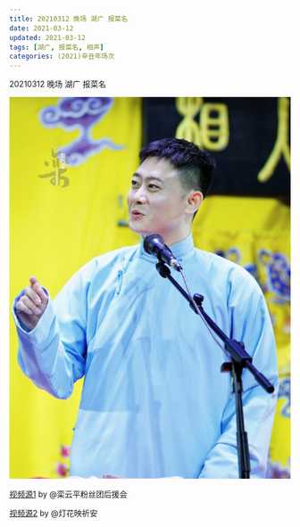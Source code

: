 ```yaml
---
title: 20210312 晚场 湖广 报菜名
date: 2021-03-12
updated: 2021-03-12
tags: [湖广, 报菜名, 相声] 
categories: (2021)辛丑年场次
---
```

20210312 晚场 湖广 报菜名

![](https://raw.githubusercontent.com/rhenginium/image/main/007aVJ83ly1gohn0f624nj31ur2ionpe.jpg)

[视频源1](https://m.weibo.cn/6574451359/4614065961304562) by @栾云平粉丝团后援会

[视频源2](https://m.weibo.cn/status/4614067630905284?)  by @灯花映祈安